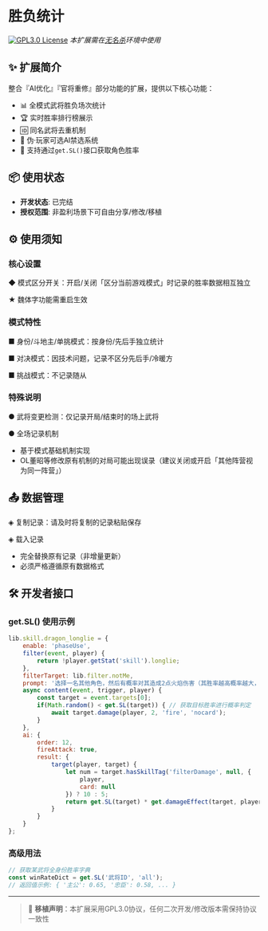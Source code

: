 # 胜负统计

[![GPL3.0 License](https://img.shields.io/badge/License-GPL3.0-green.svg)](https://opensource.org/licenses/) 
_本扩展需在[无名杀](https://github.com/libnoname/noname)环境中使用_

## ✨ 扩展简介

整合『AI优化』『官将重修』部分功能的扩展，提供以下核心功能：

- 📊 全模式武将胜负场次统计
- 🏆 实时胜率排行榜展示
- 🆔 同名武将去重机制
- 🤖 伪·玩家可选AI禁选系统
- 🔧 支持通过`get.SL()`接口获取角色胜率

## 📦 使用状态

- **开发状态**: 已完结
- **授权范围**: 非盈利场景下可自由分享/修改/移植

## ⚙️ 使用须知

### 核心设置

◆ 模式区分开关：开启/关闭「区分当前游戏模式」时记录的胜率数据相互独立

★ 魏体字功能需重启生效

### 模式特性

■ 身份/斗地主/单挑模式：按身份/先后手独立统计

■ 对决模式：因技术问题，记录不区分先后手/冷暖方

■ 挑战模式：不记录随从

### 特殊说明

● 武将变更检测：仅记录开局/结束时的场上武将

● 全场记录机制

   - 基于模式基础机制实现
   - OL董昭等修改原有机制的对局可能出现误录（建议关闭或开启「其他阵营视为同一阵营」）

## 📤 数据管理

◈ 复制记录：请及时将复制的记录粘贴保存

◈ 载入记录

   - 完全替换原有记录（非增量更新）
   - 必须严格遵循原有数据格式

## 🛠 开发者接口

### get.SL() 使用示例

```javascript
lib.skill.dragon_longlie = {
	enable: 'phaseUse',
	filter(event, player) {
		return !player.getStat('skill').longlie;
	},
	filterTarget: lib.filter.notMe,
	prompt: '选择一名其他角色，然后有概率对其造成2点火焰伤害（其胜率越高概率越大，无记录则默认50%）',
	async content(event, trigger, player) {
		const target = event.targets[0];
		if(Math.random() < get.SL(target)) { // 获取目标胜率进行概率判定
			await target.damage(player, 2, 'fire', 'nocard');
		}
	},
	ai: {
		order: 12,
		fireAttack: true,
		result: {
			target(player, target) {
				let num = target.hasSkillTag('filterDamage', null, {
					player,
					card: null
				}) ? 10 : 5;
				return get.SL(target) * get.damageEffect(target, player, target, 'fire') / num;
			}
		}
	}
};
```

### 高级用法

```javascript
// 获取某武将全身份胜率字典
const winRateDict = get.SL('武将ID', 'all'); 
// 返回值示例: { '主公': 0.65, '忠臣': 0.58, ... }
```

---

> 📌 **移植声明**：本扩展采用GPL3.0协议，任何二次开发/修改版本需保持协议一致性

